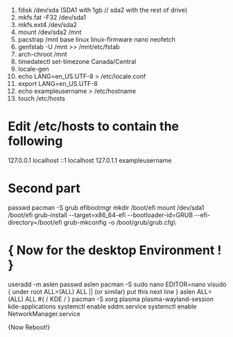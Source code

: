1. fdisk /dev/sda     (SDA1 with 1gb // sda2 with the rest of drive)
2. mkfs.fat -F32 /dev/sda1
3. mkfs.ext4 /dev/sda2
4. mount /dev/sda2 /mnt 
5. pacstrap /mnt base linux linux-firmware nano neofetch
6. genfstab -U /mnt >> /mnt/etc/fstab
7. arch-chroot /mnt
8. timedatectl set-timezone Canada/Central
9. locale-gen
10. echo LANG=en_US.UTF-8 > /etc/locale.conf
11. export LANG=en_US.UTF-8
12. echo exampleusername > /etc/hostname
13. touch /etc/hosts
# Edit /etc/hosts to contain the following  
127.0.0.1  localhost
::1        localhost
127.0.1.1  exampleusername
# Second part
passwd
pacman -S grub efibootmgr
mkdir /boot/efi
mount /dev/sda1 /boot/efi
grub-install --target=x86_64-efi --bootloader-id=GRUB --efi-directory=/boot/efi
grub-mkconfig -o /boot/grub/grub.cfg\
# { Now for the desktop Environment ! }
useradd -m aslen
passwd aslen
pacman -S sudo nano
EDITOR=nano visudo
{ under root ALL=(ALL) ALL || (or similar) put this next line }
aslen ALL=(ALL) ALL
#{ / KDE / }
pacman -S xorg plasma plasma-wayland-session kde-applications 
systemctl enable sddm.service
systemctl enable NetworkManager.service


{Now Reboot!}
